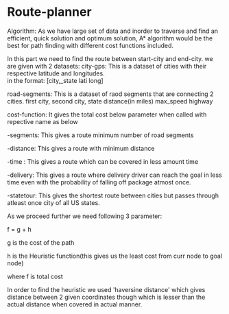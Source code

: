 # Route-planner

Algorithm: As we have large set of data and inorder to traverse and find an efficient,  quick solution and optimum solution, A* algorithm would be the best for path finding with different cost functions included.
  

In this part we need to find the route between start-city and end-city.
we are given with 2 datasets:
city-gps: This is a dataset of cities with their respective latitude and longitudes.	
         in the format: [city,_state lati long]

road-segments: This is a dataset of raod segments that are connecting 2 cities.
	   first city, second city, state distance(in miles) max_speed highway

cost-function: It gives the total cost below parameter when called with repective name as below

-segments: This gives a route minimum number of road segments

-distance: This gives a route with minimum distance

-time    : This gives a route which can be covered in less amount time

-delivery: This gives a route  where delivery driver can reach the goal in less time even with the probability of falling off package atmost once.

-statetour: This gives the shortest route between cities but passes through atleast once city of all US states.

As we proceed further we need following 3 parameter:

f = g + h

g is the cost of the path

h is the Heuristic function(this gives us the least cost from curr node to goal node)

where f is total cost

In order to find the heuristic we used 'haversine distance' which gives distance between 2 given coordinates though which is lesser than the actual distance when covered in actual manner.
